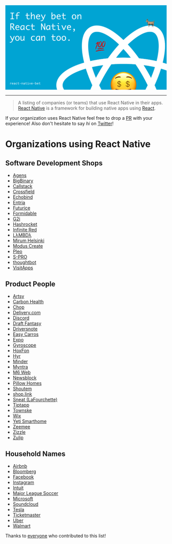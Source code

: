 <center>
  <img src="./Artwork.png" />
</center>

---

>A listing of companies (or teams) that use React Native in their apps. [React Native](https://facebook.github.io/react-native/) is a framework for building native apps using [React](https://facebook.github.io/react/).

If your organization uses React Native feel free to drop a [PR](https://github.com/datwheat/react-native-bet/pull/new/master) with your experience! Also don't hesitate to say _hi_ on [Twitter](https://twitter.com/datwheat)!

# Organizations using React Native

## Software Development Shops

- [Agens](https://agens.no/)
- [BigBinary](http://www.bigbinary.com/)
- [Callstack](https://blog.callstack.io/write-react-native-apps-in-2017-style-with-mobx-e2dffc209fcb)
- [Crossfield](http://www.crossfield.com/)
- [Echobind](https://echobind.com/blog/betting-on-react-native/)
- [Entria](https://www.entria.com.br/)
- [Futurice](http://getpepperoni.com/)
- [Formidable](https://www.youtube.com/watch?v=FbAPw8RUEmA&t=809s)
- [G2i](http://www.g2idev.com)
- [Hashrocket](https://hashrocket.com/blog/posts/tips-and-tricks-from-integrating-react-native-with-existing-native-apps)
- [Infinite Red](https://shift.infinite.red/unveiling-ignite-2-d27d772c4959)
- [LλMBDλ](http://www.lambdaconsulting.co)
- [Mirum Helsinki](https://www.mirumagency.com/helsinki)
- [Modus Create](http://www.moduscreate.com)
- [Pleo](https://pleo.io)
- [S-PRO](http://s-pro.io/)
- [thoughtbot](https://thoughtbot.com/services/react-native)
- [VisitApps](https://www.visitapps.com/)

## Product People

- [Artsy](https://artsy.github.io/series/react-native-at-artsy/)
- [Carbon Health](https://www.carbonhealth.com/)
- [Chop](http://blog.getchop.io/2016/10/13/how-we-built-chop/)
- [Delivery.com](https://medium.com/delivery-com-engineering/react-native-in-an-existing-ios-app-delivered-874ba95a3c52#.37qruw6ck)
- [Discord](https://discord.engineering/react-native-deep-dive-91fd5e949933#.5jnqftgof)
- [Draft Fantasy](https://draftfantasyfootball.co.uk/)
- [Driversnote](https://www.driversnote.com/)
- [Easy Carros](https://easycarros.com)
- [Expo](https://blog.expo.io/sketch-a-playground-for-react-native-16b2401f44a2)
- [Gyroscope](https://blog.gyrosco.pe/building-the-app-1dac1a97d253)
- [HoxFon](https://www.hoxfon.com)
- [Hyr](https://hyr.work)
- [Minder](http://www.minderme.co)
- [Myntra](https://medium.com/myntra-engineering/updating-apps-on-the-fly-aab40c26fac2)
- [M6 Web](http://tech.m6web.fr/get-brownfield-react-native-app-built-on-demand/)
- [Newsblock](https://newsblock.io)
- [Pillow Homes](https://www.pillowhomes.com/)
- [Shoutem](https://blog.shoutem.com/brief-history-react-native/)
- [shop.link](https://shop.link)
- [Sneat (LaFourchette)](http://www.sneat.fr/)
- [Tiptapp](http://tiptapp.se/)
- [Townske](https://hackernoon.com/townske-app-in-react-native-6ad557de7a7c)
- [Wix](https://www.youtube.com/watch?v=abSNo2P9mMM)
- [Yeti Smarthome](https://medium.com/react-native-development/developing-beyond-the-screen-9af812b96724)
- [Zeemee](https://zeemee.engineering/react-native-on-android-lessons-learned-99fee8f1d390)
- [Zizzle](http://zizzle.io)
- [Zulip](https://zulip.org)

## Household Names

- [Airbnb](https://www.youtube.com/watch?v=tUfgQtmG3R0)
- [Bloomberg](https://www.techatbloomberg.com/blog/bloomberg-used-react-native-develop-new-consumer-app/)
- [Facebook](https://code.facebook.com/posts/895897210527114/dive-into-react-native-performance/)
- [Instagram](https://engineering.instagram.com/react-native-at-instagram-dd828a9a90c7#.3h4wir4zr)
- [Intuit](https://www.youtube.com/watch?v=1H8Zz3BpIkQ)
- [Major League Soccer](https://labs.mlssoccer.com/)
- [Microsoft](https://microsoft.github.io/reactxp/blog/2017/04/06/introducing-reactxp.html)
- [Soundcloud](https://developers.soundcloud.com/blog/react-native-at-soundcloud)
- [Tesla](https://gist.github.com/timdorr/35c95d0037c5334d143b49c25db303c9)
- [Ticketmaster](https://www.youtube.com/watch?v=PpXam6w-Yd8)
- [Uber](https://eng.uber.com/ubereats-react-native/)
- [Walmart](https://medium.com/walmartlabs/react-native-at-walmartlabs-cdd140589560#.ueonqqloc)

Thanks to [everyone](https://github.com/datwheat/react-native-bet/graphs/contributors) who contributed to this list!
